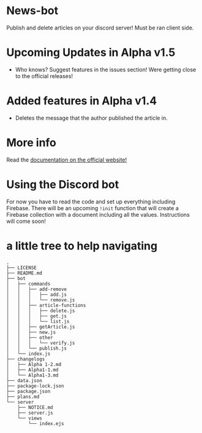# News-bot
Publish and delete articles on your discord server! Must be ran client side.

# Upcoming Updates in Alpha v1.5
- Who knows? Suggest features in the issues section! Were getting close to the official releases!

# Added features in Alpha v1.4
- Deletes the message that the author published the article in.


# More info
Read the [documentation on the official website!](https://www.softsquirrel.tk/docs/newsbot.html)


# Using the Discord bot
For now you have to read the code and set up everything including Firebase. There will be an upcoming `!init` function that will create a Firebase collection with a document including all the values. Instructions will come soon!


# a little tree to help navigating
```
.
├── LICENSE
├── README.md
├── bot
│   ├── commands
│   │   ├── add-remove       
│   │   │   ├── add.js       
│   │   │   └── remove.js    
│   │   ├── article-functions
│   │   │   ├── delete.js    
│   │   │   ├── get.js
│   │   │   └── list.js
│   │   ├── getArticle.js
│   │   ├── new.js
│   │   ├── other
│   │   │   └── verify.js
│   │   └── publish.js
│   └── index.js
├── changelogs
│   ├── Alpha 1-2.md
│   ├── Alpha1-1.md
│   └── Alpha1-3.md
├── data.json
├── package-lock.json
├── package.json
├── plans.md
└── server
    ├── NOTICE.md
    ├── server.js
    └── views
        └── index.ejs
```
